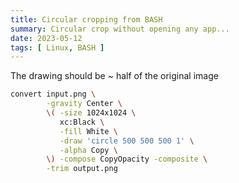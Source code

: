 ```yaml
---
title: Circular cropping from BASH
summary: Circular crop without opening any app...
date: 2023-05-12
tags: [ Linux, BASH ]
---
```


The drawing should be ~ half of the original image

```bash
convert input.png \
        -gravity Center \
        \( -size 1024x1024 \
           xc:Black \
           -fill White \
           -draw 'circle 500 500 500 1' \
           -alpha Copy \
        \) -compose CopyOpacity -composite \
        -trim output.png
```


